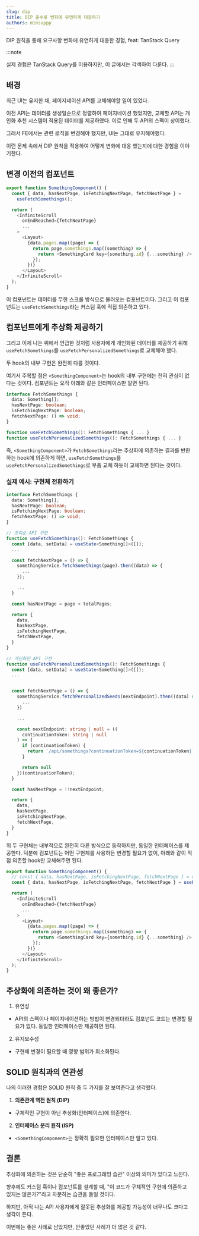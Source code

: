 ```yaml
---
slug: dip
title: DIP 준수로 변화에 유연하게 대응하기
authors: m1nsuppp
---
```


DIP 원칙을 통해 요구사항 변화에 유연하게 대응한 경험, feat: TanStack Query

<!--truncate-->

:::note

실제 경험은 TanStack Query를 이용하지만, 이 글에서는 각색하여 다룬다.
:::

## 배경

최근 UI는 유지한 채, 페이지네이션 API를 교체해야할 일이 있었다.

이전 API는 데이터를 생성일순으로 정렬하여 페이지네이션 했었지만, 교체할 API는 개인화 추천 시스템이 적용된 데이터를 제공하였다. 이로 인해 두 API의 스펙이 상이했다.

그래서 FE에서는 관련 로직을 변경해야 했지만, UI는 그대로 유지해야했다.

이런 문제 속에서 DIP 원칙을 적용하여 어떻게 변화에 대응 했는지에 대한 경험을 이야기한다.

## 변경 이전의 컴포넌트

```typescript
export function SomethingComponent() {
  const { data, hasNextPage, isFetchingNextPage, fetchNextPage } =
    useFetchSomethings();

  return (
    <InfiniteScroll
      onEndReached={fetchNextPage}
      ...
    >
      <Layout>
        {data.pages.map((page) => {
          return page.somethings.map((something) => {
            return <SomethingCard key={something.id} {...something} />;
          });
        })}
      </Layout>
    </InfiniteScroll>
  );
}
```

이 컴포넌트는 데이터를 무한 스크롤 방식으로 불러오는 컴포넌트이다. 그리고 이 컴포넌트는 `useFetchSomethings`라는 커스텀 훅에 직접 의존하고 있다.

## 컴포넌트에게 추상화 제공하기

그리고 이제 나는 위에서 언급한 것처럼 사용자에게 개인화된 데이터를 제공하기 위해 `useFetchSomethings`를 `useFetchPersonalizedSomethings`로 교체해야 했다.

두 hook의 내부 구현은 완전히 다를 것이다.

여기서 주목할 점은 `<SomethingComponent>`는 hook의 내부 구현에는 전혀 관심이 없다는 것이다. 컴포넌트는 오직 아래와 같은 인터페이스만 알면 된다.

```typescript
interface FetchSomethings {
  data: Something[];
  hasNextPage: boolean;
  isFetchingNextPage: boolean;
  fetchNextPage: () => void;
}

function useFetchSomethings(): FetchSomethings { ... }
function useFetchPersonalizedSomethings(): FetchSomethings { ... }
```

즉, `<SomethingComponent>`가 `FetchSomethings`라는 추상화에 의존하는 결과를 반환하는 hook에 의존하게 하면, `useFetchSomethings`를 `useFetchPersonalizedSomethings`로 부품 교체 하듯이 교체하면 된다는 것이다.

### 실제 예시: 구현체 전환하기

```typescript
interface FetchSomethings {
  data: Something[];
  hasNextPage: boolean;
  isFetchingNextPage: boolean;
  fetchNextPage: () => void;
}

// 조회순 API 구현
function useFetchSomethings(): FetchSomethings {
  const [data, setData] = useState<Something[]>([]);
  ...

  const fetchNextPage = () => {
    somethingService.fetchSomethings(page).then((data) => {
      ...
    });

    ...
  }

  const hasNextPage = page < totalPages;

  return {
    data,
    hasNextPage,
    isFetchingNextPage,
    fetchNextPage,
  }
}

// 개인화된 API 구현
function useFetchPersonalizedSomethings(): FetchSomethings {
  const [data, setData] = useState<Something[]>([]);
  ...


  const fetchNextPage = () => {
    somethingService.fetchPersonalizedSeeds(nextEndpoint).then((data) => {
      ...
    })

    ...

    const nextEndpoint: string | null = ((
      continuationToken: string | null
    ) => {
      if (continuationToken) {
        return `/api/somethings?continuationToken=${continuationToken}`
      }

      return null
    })(continuationToken);
  }

  const hasNextPage = !!nextEndpoint;

  return {
    data,
    hasNextPage,
    isFetchingNextPage,
    fetchNextPage,
  }
}
```

위 두 구현체는 내부적으로 완전히 다른 방식으로 동작하지만, 동일한 인터페이스를 제공한다. 덕분에 컴포넌트는 어떤 구현체를 사용하든 변경할 필요가 없이, 아래와 같이 직접 의존할 hook만 교체해주면 된다.

```typescript
export function SomethingComponent() {
  // const { data, hasNextPage, isFetchingNextPage, fetchNextPage } = useFetchSomethings();
  const { data, hasNextPage, isFetchingNextPage, fetchNextPage } = useFetchPersonalizedSomethings();

  return (
    <InfiniteScroll
      onEndReached={fetchNextPage}
      ...
    >
      <Layout>
        {data.pages.map((page) => {
          return page.somethings.map((something) => {
            return <SomethingCard key={something.id} {...something} />;
          });
        })}
      </Layout>
    </InfiniteScroll>
  );
}
```

## 추상화에 의존하는 것이 왜 좋은가?

1. 유연성

- API의 스펙이나 페이지네이션하는 방법이 변경되더라도 컴포넌트 코드는 변경할 필요가 없다. 동일한 인터페이스만 제공하면 된다.

2. 유지보수성

- 구현체 변경이 필요할 때 영향 범위가 최소화된다.

## SOLID 원칙과의 연관성

나의 이러한 경험은 SOLID 원칙 중 두 가지를 잘 보여준다고 생각했다.

1. **의존관계 역전 원칙 (DIP)**

- 구체적인 구현이 아닌 추상화(인터페이스)에 의존한다.

2. **인터페이스 분리 원칙 (ISP)**

- `<SomethingComponent>`는 정확히 필요한 인터페이스만 알고 있다.

## 결론

추상화에 의존하는 것은 단순히 "좋은 프로그래밍 습관" 이상의 의미가 있다고 느낀다.

향후에도 커스텀 훅이나 컴포넌트를 설계할 때, "이 코드가 구체적인 구현에 의존하고 있지는 않은가?"라고 자문하는 습관을 들일 것이다.

하지만, 아직 나는 API 사용자에게 잘못된 추상화를 제공할 가능성이 너무나도 크다고 생각이 든다.

이번에는 좋은 사례로 남았지만, 안좋았던 사례가 더 많은 것 같다.
